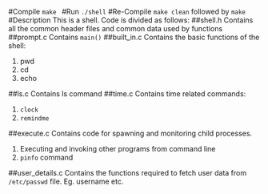 #Compile
```make	```
#Run
```./shell```
#Re-Compile
```make clean```
followed by
```make```
#Description
This is a shell.
Code is divided as follows:
##shell.h
Contains all the common header files and common data used by functions
##prompt.c
Contains ```main()```
##built_in.c
Contains the basic functions of the shell:
1. pwd
2. cd
3. echo

##ls.c
Contains ls command
##time.c
Contains time related commands:
1. ```clock```
2. ```remindme```

##execute.c
Contains code for spawning and monitoring child processes.
1. Executing and invoking other programs from command line
2. ```pinfo``` command

##user_details.c
Contains the functions required to fetch user data from ```/etc/passwd``` file.
Eg. username etc.